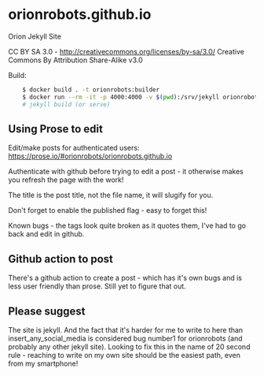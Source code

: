 # orionrobots.github.io

Orion Jekyll Site

CC BY SA 3.0 - <http://creativecommons.org/licenses/by-sa/3.0/>
Creative Commons By Attribution Share-Alike v3.0

Build:

```bash
    $ docker build . -t orionrobots:builder
    $ docker run --rm -it -p 4000:4000 -v $(pwd):/srv/jekyll orionrobots:builder bash
    # jekyll build (or serve)
```

## Using Prose to edit

Edit/make posts for authenticated users: https://prose.io/#orionrobots/orionrobots.github.io

Authenticate with github before trying to edit a post - it otherwise makes you refresh the page with the work!

The title is the post title, not the file name, it will slugify for you.

Don't forget to enable the published flag - easy to forget this!

Known bugs - the tags look quite broken as it quotes them, I've had to go back and edit in github.

## Github action to post

There's a github action to create a post - which has it's own bugs and is less user friendly than prose. Still yet to figure that out.

## Please suggest

The site is jekyll. And the fact that it's harder for me to write to here than insert_any_social_media is considered bug number1 for orionrobots (and probably any other jekyll site). Looking to fix this in the name of 20 second rule - reaching to write on my own site should be the easiest path, even from my smartphone!
